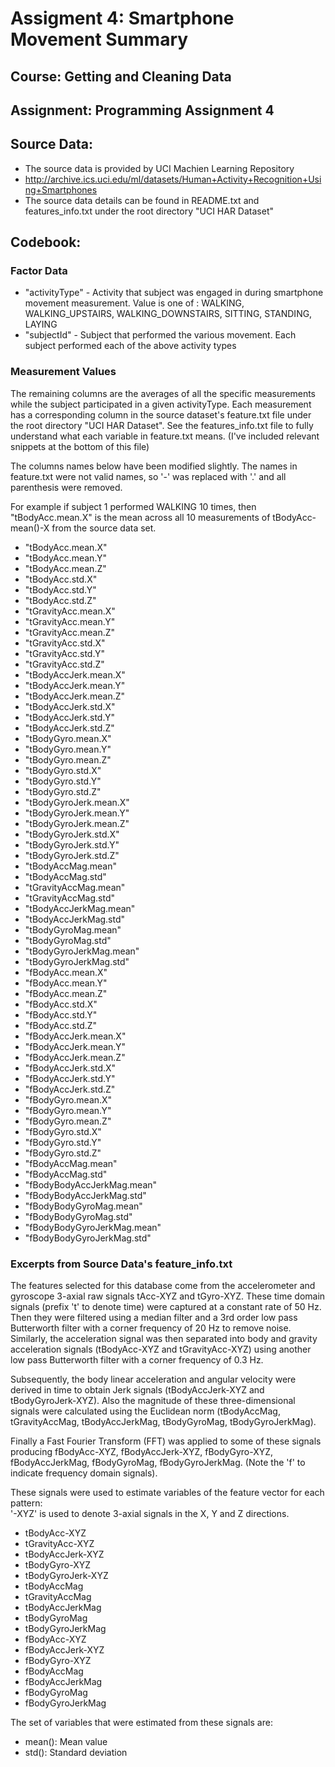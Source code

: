 
# Assigment 4: Smartphone Movement Summary

## Course: Getting and Cleaning Data 

## Assignment: Programming Assignment 4

## Source Data:
*  The source data is provided by UCI Machien Learning Repository
*  http://archive.ics.uci.edu/ml/datasets/Human+Activity+Recognition+Using+Smartphones
*  The source data details can be found in README.txt and features_info.txt under the root directory "UCI HAR Dataset"

## Codebook:

### Factor Data
*  "activityType" - Activity that subject was engaged in during smartphone movement measurement. Value is one of : WALKING, WALKING_UPSTAIRS, WALKING_DOWNSTAIRS, SITTING, STANDING, LAYING
*  "subjectId" - Subject that performed the various movement. Each subject performed each of the above activity types

### Measurement Values
The remaining columns are the averages of all the specific measurements while the subject participated in a given activityType. Each measurement has a corresponding column in the source dataset's feature.txt file under the root directory "UCI HAR Dataset". See the features_info.txt file to fully understand what each variable in feature.txt means. (I've included relevant snippets at the bottom of this file)

The columns names below have been modified slightly. The names in feature.txt were not valid names, so '-' was replaced with '.' and all parenthesis were removed.

For example if subject 1 performed WALKING 10 times, then "tBodyAcc.mean.X" is the mean across all 10 measurements of tBodyAcc-mean()-X from the source data set.


*  "tBodyAcc.mean.X" 
*  "tBodyAcc.mean.Y" 
*  "tBodyAcc.mean.Z" 
*  "tBodyAcc.std.X" 
*  "tBodyAcc.std.Y"
*  "tBodyAcc.std.Z"
*  "tGravityAcc.mean.X"
*  "tGravityAcc.mean.Y"
*  "tGravityAcc.mean.Z"
*  "tGravityAcc.std.X"
*  "tGravityAcc.std.Y"
*  "tGravityAcc.std.Z"
*  "tBodyAccJerk.mean.X"
*  "tBodyAccJerk.mean.Y"
*  "tBodyAccJerk.mean.Z"
*  "tBodyAccJerk.std.X"
*  "tBodyAccJerk.std.Y"
*  "tBodyAccJerk.std.Z"
*  "tBodyGyro.mean.X"
*  "tBodyGyro.mean.Y"
*  "tBodyGyro.mean.Z"
*  "tBodyGyro.std.X"
*  "tBodyGyro.std.Y"
*  "tBodyGyro.std.Z"
*  "tBodyGyroJerk.mean.X"
*  "tBodyGyroJerk.mean.Y"
*  "tBodyGyroJerk.mean.Z"
*  "tBodyGyroJerk.std.X"
*  "tBodyGyroJerk.std.Y"
*  "tBodyGyroJerk.std.Z"
*  "tBodyAccMag.mean"
*  "tBodyAccMag.std"
*  "tGravityAccMag.mean"
*  "tGravityAccMag.std"
*  "tBodyAccJerkMag.mean"
*  "tBodyAccJerkMag.std"
*  "tBodyGyroMag.mean"
*  "tBodyGyroMag.std"
*  "tBodyGyroJerkMag.mean"
*  "tBodyGyroJerkMag.std"
*  "fBodyAcc.mean.X"
*  "fBodyAcc.mean.Y"
*  "fBodyAcc.mean.Z"
*  "fBodyAcc.std.X"
*  "fBodyAcc.std.Y"
*  "fBodyAcc.std.Z"
*  "fBodyAccJerk.mean.X"
*  "fBodyAccJerk.mean.Y"
*  "fBodyAccJerk.mean.Z"
*  "fBodyAccJerk.std.X"
*  "fBodyAccJerk.std.Y"
*  "fBodyAccJerk.std.Z"
*  "fBodyGyro.mean.X"
*  "fBodyGyro.mean.Y"
*  "fBodyGyro.mean.Z"
*  "fBodyGyro.std.X"
*  "fBodyGyro.std.Y"
*  "fBodyGyro.std.Z"
*  "fBodyAccMag.mean"
*  "fBodyAccMag.std"
*  "fBodyBodyAccJerkMag.mean"
*  "fBodyBodyAccJerkMag.std"
*  "fBodyBodyGyroMag.mean"
*  "fBodyBodyGyroMag.std"
*  "fBodyBodyGyroJerkMag.mean"
*  "fBodyBodyGyroJerkMag.std"
  
### Excerpts from Source Data's feature_info.txt

The features selected for this database come from the accelerometer and gyroscope 3-axial raw signals tAcc-XYZ and tGyro-XYZ. These time domain signals (prefix 't' to denote time) were captured at a constant rate of 50 Hz. Then they were filtered using a median filter and a 3rd order low pass Butterworth filter with a corner frequency of 20 Hz to remove noise. Similarly, the acceleration signal was then separated into body and gravity acceleration signals (tBodyAcc-XYZ and tGravityAcc-XYZ) using another low pass Butterworth filter with a corner frequency of 0.3 Hz. 

Subsequently, the body linear acceleration and angular velocity were derived in time to obtain Jerk signals (tBodyAccJerk-XYZ and tBodyGyroJerk-XYZ). Also the magnitude of these three-dimensional signals were calculated using the Euclidean norm (tBodyAccMag, tGravityAccMag, tBodyAccJerkMag, tBodyGyroMag, tBodyGyroJerkMag). 

Finally a Fast Fourier Transform (FFT) was applied to some of these signals producing fBodyAcc-XYZ, fBodyAccJerk-XYZ, fBodyGyro-XYZ, fBodyAccJerkMag, fBodyGyroMag, fBodyGyroJerkMag. (Note the 'f' to indicate frequency domain signals). 

These signals were used to estimate variables of the feature vector for each pattern:  
'-XYZ' is used to denote 3-axial signals in the X, Y and Z directions.

*  tBodyAcc-XYZ
*  tGravityAcc-XYZ
*  tBodyAccJerk-XYZ
*  tBodyGyro-XYZ
*  tBodyGyroJerk-XYZ
*  tBodyAccMag
*  tGravityAccMag
*  tBodyAccJerkMag
*  tBodyGyroMag
*  tBodyGyroJerkMag
*  fBodyAcc-XYZ
*  fBodyAccJerk-XYZ
*  fBodyGyro-XYZ
*  fBodyAccMag
*  fBodyAccJerkMag
*  fBodyGyroMag
*  fBodyGyroJerkMag

The set of variables that were estimated from these signals are: 

*  mean(): Mean value
*  std(): Standard deviation

